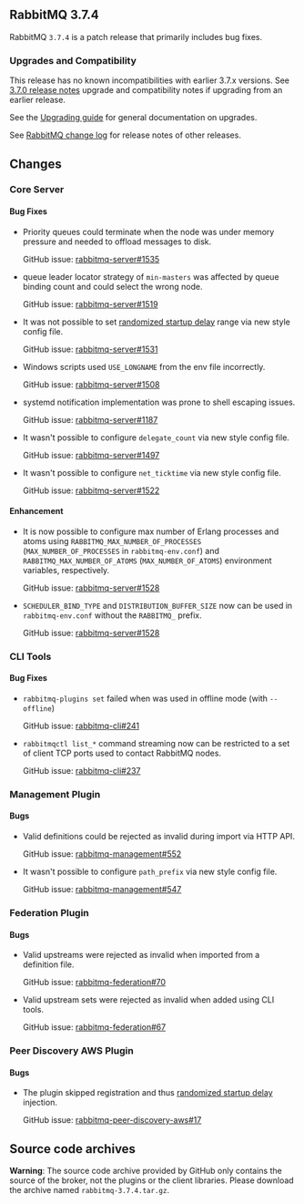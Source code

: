 ## RabbitMQ 3.7.4

RabbitMQ `3.7.4` is a patch release that primarily includes bug fixes.

### Upgrades and Compatibility

This release has no known incompatibilities with earlier 3.7.x versions.
See [3.7.0 release notes](https://github.com/rabbitmq/rabbitmq-server/releases/tag/v3.7.0) upgrade and compatibility notes if upgrading from an earlier release.

See the [Upgrading guide](https://www.rabbitmq.com/upgrade.html) for general documentation on upgrades.

See [RabbitMQ change log](https://www.rabbitmq.com/changelog.html) for release notes of other releases.


## Changes

### Core Server

#### Bug Fixes

 * Priority queues could terminate when the node was under memory pressure and needed to
   offload messages to disk.

   GitHub issue: [rabbitmq-server#1535](https://github.com/rabbitmq/rabbitmq-server/issues/1535)

 * queue leader locator strategy of `min-masters` was affected by queue binding count and could
   select the wrong node.

   GitHub issue: [rabbitmq-server#1519](https://github.com/rabbitmq/rabbitmq-server/issues/1519)

 * It was not possible to set [randomized startup delay](https://www.rabbitmq.com/cluster-formation.html#initial-formation-race-condition) range via new style config file.

   GitHub issue: [rabbitmq-server#1531](https://github.com/rabbitmq/rabbitmq-server/issues/1531)

 * Windows scripts used `USE_LONGNAME` from the env file incorrectly.

   GitHub issue: [rabbitmq-server#1508](https://github.com/rabbitmq/rabbitmq-server/issues/1508)

 * systemd notification implementation was prone to shell escaping issues.

   GitHub issue: [rabbitmq-server#1187](https://github.com/rabbitmq/rabbitmq-server/issues/1187)

 * It wasn't possible to configure `delegate_count` via new style config file.

   GitHub issue: [rabbitmq-server#1497](https://github.com/rabbitmq/rabbitmq-server/issues/1497)

 * It wasn't possible to configure `net_ticktime` via new style config file.

   GitHub issue: [rabbitmq-server#1522](https://github.com/rabbitmq/rabbitmq-server/issues/1522)

#### Enhancement

 * It is now possible to configure max number of Erlang processes and atoms using
   `RABBITMQ_MAX_NUMBER_OF_PROCESSES` (`MAX_NUMBER_OF_PROCESSES` in `rabbitmq-env.conf`) and `RABBITMQ_MAX_NUMBER_OF_ATOMS`
   (`MAX_NUMBER_OF_ATOMS`) environment variables, respectively.

   GitHub issue: [rabbitmq-server#1528](https://github.com/rabbitmq/rabbitmq-server/pull/1528)

 * `SCHEDULER_BIND_TYPE` and `DISTRIBUTION_BUFFER_SIZE` now can be used in `rabbitmq-env.conf` without
   the `RABBITMQ_` prefix.

   GitHub issue: [rabbitmq-server#1528](https://github.com/rabbitmq/rabbitmq-server/pull/1528)


### CLI Tools

#### Bug Fixes

 * `rabbitmq-plugins set` failed when was used in offline mode (with `--offline`)

   GitHub issue: [rabbitmq-cli#241](https://github.com/rabbitmq/rabbitmq-cli/issues/241)

 * `rabbitmqctl list_*` command streaming now can be restricted to a set of client TCP ports
   used to contact RabbitMQ nodes.

   GitHub issue: [rabbitmq-cli#237](https://github.com/rabbitmq/rabbitmq-cli/issues/237)


### Management Plugin

#### Bugs

 * Valid definitions could be rejected as invalid during import via HTTP API.

   GitHub issue: [rabbitmq-management#552](https://github.com/rabbitmq/rabbitmq-management/issues/552)

 * It wasn't possible to configure `path_prefix` via new style config file.

   GitHub issue: [rabbitmq-management#547](https://github.com/rabbitmq/rabbitmq-management/issues/547)


### Federation Plugin

#### Bugs

 * Valid upstreams were rejected as invalid when imported from a definition file.

   GitHub issue: [rabbitmq-federation#70](https://github.com/rabbitmq/rabbitmq-federation/issues/70)

 * Valid upstream sets were rejected as invalid when added using CLI tools.

   GitHub issue: [rabbitmq-federation#67](https://github.com/rabbitmq/rabbitmq-federation/issues/67)


### Peer Discovery AWS Plugin

#### Bugs

  * The plugin skipped registration and thus [randomized startup delay](https://www.rabbitmq.com/cluster-formation.html#initial-formation-race-condition) injection.

    GitHub issue: [rabbitmq-peer-discovery-aws#17](https://github.com/rabbitmq/rabbitmq-peer-discovery-aws/issues/17)


## Source code archives

**Warning**: The source code archive provided by GitHub only contains the source of the broker,
not the plugins or the client libraries. Please download the archive named `rabbitmq-3.7.4.tar.gz`.
